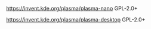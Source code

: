 https://invent.kde.org/plasma/plasma-nano GPL-2.0+

https://invent.kde.org/plasma/plasma-desktop GPL-2.0+
